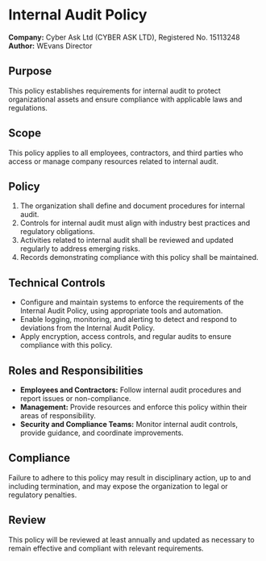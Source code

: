 # Internal Audit Policy

**Company:** Cyber Ask Ltd (CYBER ASK LTD), Registered No. 15113248  
**Author:** WEvans Director

## Purpose

This policy establishes requirements for internal audit to protect organizational assets and ensure compliance with applicable laws and regulations.

## Scope

This policy applies to all employees, contractors, and third parties who access or manage company resources related to internal audit.

## Policy

1. The organization shall define and document procedures for internal audit.
2. Controls for internal audit must align with industry best practices and regulatory obligations.
3. Activities related to internal audit shall be reviewed and updated regularly to address emerging risks.
4. Records demonstrating compliance with this policy shall be maintained.

## Technical Controls

- Configure and maintain systems to enforce the requirements of the Internal Audit Policy, using appropriate tools and automation.
- Enable logging, monitoring, and alerting to detect and respond to deviations from the Internal Audit Policy.
- Apply encryption, access controls, and regular audits to ensure compliance with this policy.

## Roles and Responsibilities

- **Employees and Contractors:** Follow internal audit procedures and report issues or non-compliance.
- **Management:** Provide resources and enforce this policy within their areas of responsibility.
- **Security and Compliance Teams:** Monitor internal audit controls, provide guidance, and coordinate improvements.

## Compliance

Failure to adhere to this policy may result in disciplinary action, up to and including termination, and may expose the organization to legal or regulatory penalties.

## Review

This policy will be reviewed at least annually and updated as necessary to remain effective and compliant with relevant requirements.
